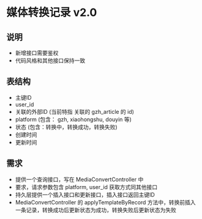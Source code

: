 # 媒体转换记录 v2.0
## 说明
- 新增接口需要鉴权
- 代码风格和其他接口保持一致

## 表结构
- 主键ID
- user_id
- 关联的外部ID (当前特指 关联的 gzh_article 的 id)
- platform (包含： gzh, xiaohongshu, douyin 等)
- 状态 (包含：转换中，转换成功，转换失败)
- 创建时间
- 更新时间

## 需求
- 提供一个查询接口，写在 MediaConvertController 中
- 要求，请求参数包含 platform, user_id 获取方式同其他接口
- 持久层提供一个插入接口和更新接口，插入接口返回主键ID
- MediaConvertController 的 applyTemplateByRecord 方法中，转换前插入一条记录，转换成功后更新状态为成功，转换失败后更新状态为失败

